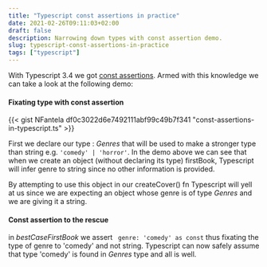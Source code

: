 ```yaml
---
title: "Typescript const assertions in practice"
date: 2021-02-26T09:11:03+02:00
draft: false
description: Narrowing down types with const assertion demo.
slug: typescript-const-assertions-in-practice
tags: ["typescript"]
---
```



With Typescript 3.4 we got  [const assertions](https://www.typescriptlang.org/docs/handbook/release-notes/typescript-3-4.html).
Armed with this knowledge we can take a look at the following demo:

#### Fixating type with const assertion

{{< gist NFantela df0c3022d6e7492111abf99c49b7f341 "const-assertions-in-typescript.ts" >}}

First we declare our type : *Genres* that will be used to make a stronger type than string e.g. `'comedy' | 'horror'`.
In the demo above we can see that when we create an object (without declaring its type) firstBook, Typescript will infer genre
to string since no other information is provided. 

By attempting to use this object in our createCover() fn Typescript will yell at us since we are expecting an object whose genre is of type *Genres*
and we are giving it a string.

#### Const assertion to the rescue 
in *bestCaseFirstBook* we assert ` genre: 'comedy' as const` thus fixating the type of genre to 'comedy' and not string. Typescript can now
safely assume that type 'comedy' is found in *Genres* type and all is well. 















